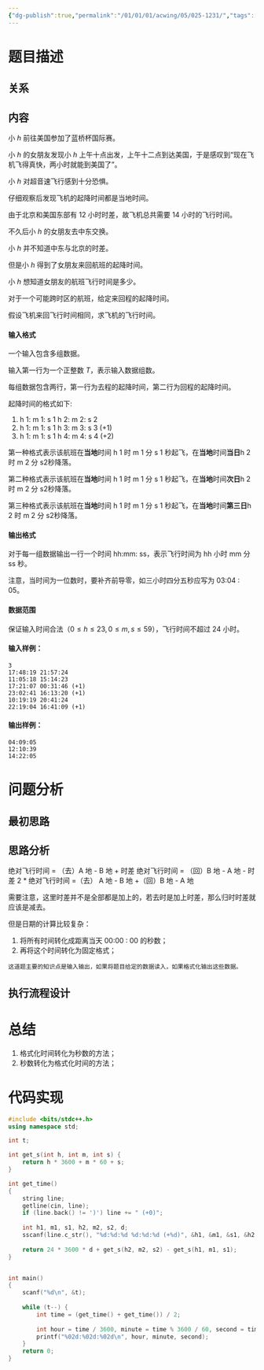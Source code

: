 ```yaml
---
{"dg-publish":true,"permalink":"/01/01/01/acwing/05/025-1231/","tags":["personal/blog","algorithm/输入输出","algorithm/日期问题"]}
---
```



# 题目描述
## 关系

## 内容
小 $h$ 前往美国参加了蓝桥杯国际赛。

小 $h$ 的女朋友发现小 $h$ 上午十点出发，上午十二点到达美国，于是感叹到“现在飞机飞得真快，两小时就能到美国了”。

小 $h$ 对超音速飞行感到十分恐惧。

仔细观察后发现飞机的起降时间都是当地时间。

由于北京和美国东部有 $12$ 小时时差，故飞机总共需要 $14$ 小时的飞行时间。

不久后小 $h$ 的女朋友去中东交换。

小 $h$ 并不知道中东与北京的时差。

但是小 $h$ 得到了女朋友来回航班的起降时间。

小 $h$ 想知道女朋友的航班飞行时间是多少。

对于一个可能跨时区的航班，给定来回程的起降时间。

假设飞机来回飞行时间相同，求飞机的飞行时间。

#### 输入格式

一个输入包含多组数据。

输入第一行为一个正整数 $T$，表示输入数据组数。

每组数据包含两行，第一行为去程的起降时间，第二行为回程的起降时间。

起降时间的格式如下:

1.  h 1: m 1: s 1 h 2: m 2: s 2
2.  h 1: m 1: s 1 h 3: m 3: s 3 (+1)
3.  h 1: m 1: s 1 h 4: m 4: s 4 (+2)

第一种格式表示该航班在**当地**时间 h 1 时 m 1 分 s 1 秒起飞，在**当地**时间**当日**h 2 时 m 2 分 s2秒降落。

第二种格式表示该航班在**当地**时间 h 1 时 m 1 分 s 1 秒起飞，在**当地**时间**次日**h 2 时 m 2 分 s2秒降落。

第三种格式表示该航班在**当地**时间 h 1 时 m 1 分 s 1 秒起飞，在**当地**时间**第三日**h 2 时 m 2 分 s2秒降落。

#### 输出格式

对于每一组数据输出一行一个时间 hh:mm: ss，表示飞行时间为 hh 小时 mm 分 ss 秒。

注意，当时间为一位数时，要补齐前导零，如三小时四分五秒应写为 03:04 : 05。

#### 数据范围

保证输入时间合法（$0 \le h \le 23, 0 \le m,s \le 59$），飞行时间不超过 24 小时。

#### 输入样例：

```
3
17:48:19 21:57:24
11:05:18 15:14:23
17:21:07 00:31:46 (+1)
23:02:41 16:13:20 (+1)
10:19:19 20:41:24
22:19:04 16:41:09 (+1)
```

#### 输出样例：

```
04:09:05
12:10:39
14:22:05
```
# 问题分析
## 最初思路

## 思路分析
绝对飞行时间 = （去）A 地 - B 地 + 时差
绝对飞行时间 = （回）B 地 - A 地 - 时差
2 * 绝对飞行时间 =（去） A 地 - B 地 +（回）B 地 - A 地

需要注意，这里时差并不是全部都是加上的，若去时是加上时差，那么归时时差就应该是减去。

但是日期的计算比较复杂：
 1. 将所有时间转化成距离当天 00:00 : 00 的秒数；
 2. 再将这个时间转化为固定格式；

```ad-note
这道题主要的知识点是输入输出，如果将题目给定的数据读入，如果格式化输出这些数据。
```


## 执行流程设计

# 总结
1. 格式化时间转化为秒数的方法；
2. 秒数转化为格式化时间的方法；
# 代码实现
```c++
#include <bits/stdc++.h>
using namespace std;

int t;

int get_s(int h, int m, int s) {
    return h * 3600 + m * 60 + s;
}

int get_time() 
{
    string line;
    getline(cin, line);
    if (line.back() != ')') line += " (+0)";
    
    int h1, m1, s1, h2, m2, s2, d;
    sscanf(line.c_str(), "%d:%d:%d %d:%d:%d (+%d)", &h1, &m1, &s1, &h2, &m2, &s2, &d);
    
    return 24 * 3600 * d + get_s(h2, m2, s2) - get_s(h1, m1, s1);
}


int main()
{
    scanf("%d\n", &t);
    
    while (t--) {
        int time = (get_time() + get_time()) / 2;
        
        int hour = time / 3600, minute = time % 3600 / 60, second = time % 60;
        printf("%02d:%02d:%02d\n", hour, minute, second);
    }
    return 0;
}
```